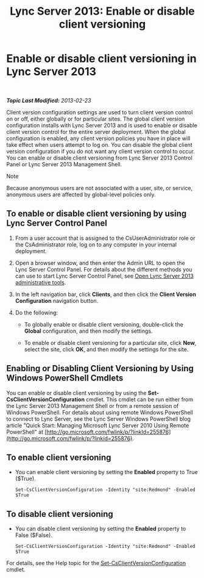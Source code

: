 ﻿---
title: 'Lync Server 2013: Enable or disable client versioning'
TOCTitle: Enable or disable client versioning
ms:assetid: 33a98cb9-a979-4bb6-afb2-512f601d7ac5
ms:mtpsurl: https://technet.microsoft.com/en-us/library/JJ898475(v=OCS.15)
ms:contentKeyID: 50873755
ms.date: 07/23/2014
mtps_version: v=OCS.15
---

<div data-xmlns="http://www.w3.org/1999/xhtml">

<div class="topic" data-xmlns="http://www.w3.org/1999/xhtml" data-msxsl="urn:schemas-microsoft-com:xslt" data-cs="http://msdn.microsoft.com/en-us/">

<div data-asp="http://msdn2.microsoft.com/asp">

# Enable or disable client versioning in Lync Server 2013

</div>

<div id="mainSection">

<div id="mainBody">

<span> </span>

_**Topic Last Modified:** 2013-02-23_

Client version configuration settings are used to turn client version control on or off, either globally or for particular sites. The global client version configuration installs with Lync Server 2013 and is used to enable or disable client version control for the entire server deployment. When the global configuration is enabled, any client version policies you have in place will take effect when users attempt to log on. You can disable the global client version configuration if you do not want any client version control to occur. You can enable or disable client versioning from Lync Server 2013 Control Panel or Lync Server 2013 Management Shell.

<div>


> [!NOTE]
> Because anonymous users are not associated with a user, site, or service, anonymous users are affected by global-level policies only.



</div>

<div>

## To enable or disable client versioning by using Lync Server Control Panel

1.  From a user account that is assigned to the CsUserAdministrator role or the CsAdministrator role, log on to any computer in your internal deployment.

2.  Open a browser window, and then enter the Admin URL to open the Lync Server Control Panel. For details about the different methods you can use to start Lync Server Control Panel, see [Open Lync Server 2013 administrative tools](lync-server-2013-open-lync-server-administrative-tools.md).

3.  In the left navigation bar, click **Clients**, and then click the **Client Version Configuration** navigation button.

4.  Do the following:
    
      - To globally enable or disable client versioning, double-click the **Global** configuration, and then modify the settings.
    
      - To enable or disable client versioning for a particular site, click **New**, select the site, click **OK**, and then modify the settings for the site.

</div>

<div>

## Enabling or Disabling Client Versioning by Using Windows PowerShell Cmdlets

You can enable or disable client versioning by using the **Set-CsClientVersionConfiguration** cmdlet. This cmdlet can be run either from the Lync Server 2013 Management Shell or from a remote session of Windows PowerShell. For details about using remote Windows PowerShell to connect to Lync Server, see the Lync Server Windows PowerShell blog article "Quick Start: Managing Microsoft Lync Server 2010 Using Remote PowerShell" at [http://go.microsoft.com/fwlink/p/?linkId=255876](http://go.microsoft.com/fwlink/p/?linkid=255876).

<div>

## To enable client versioning

  - You can enable client versioning by setting the **Enabled** property to True ($True).
    
        Set-CsClientVersionConfiguration -Identity "site:Redmond" -Enabled $True

</div>

<div>

## To disable client versioning

  - You can disable client versioning by setting the **Enabled** property to False ($False).
    
        Set-CsClientVersionConfiguration -Identity "site:Redmond" -Enabled $True

</div>

For details, see the Help topic for the [Set-CsClientVersionConfiguration](https://docs.microsoft.com/en-us/powershell/module/skype/Set-CsClientVersionConfiguration) cmdlet.

</div>

</div>

<span> </span>

</div>

</div>

</div>

